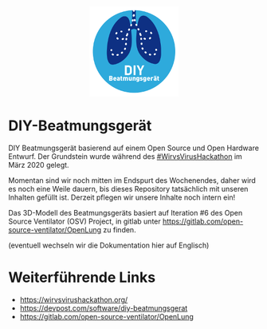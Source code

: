 <p align="center">
  <img src="images/logo.png">
</p>

# DIY-Beatmungsgerät
DIY Beatmungsgerät basierend auf einem Open Source und Open Hardware Entwurf. Der Grundstein wurde während des [#WirvsVirusHackathon](https://wirvsvirushackathon.org/) im März 2020 gelegt.

Momentan sind wir noch mitten im Endspurt des Wochenendes, daher wird es noch eine Weile dauern, bis dieses Repository tatsächlich mit unseren Inhalten gefüllt ist. Derzeit pflegen wir unsere Inhalte noch intern ein!

Das 3D-Modell des Beatmungsgeräts basiert auf Iteration #6 des Open Source Ventilator (OSV) Project, in gitlab unter https://gitlab.com/open-source-ventilator/OpenLung zu finden.

(eventuell wechseln wir die Dokumentation hier auf Englisch)

# Weiterführende Links
* https://wirvsvirushackathon.org/
* https://devpost.com/software/diy-beatmungsgerat
* https://gitlab.com/open-source-ventilator/OpenLung
